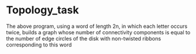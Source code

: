# Topology_task

The above program, using a word of length 2n, in which each letter occurs twice, builds a graph whose number of connectivity components is equal to the number of edge circles of the disk with non-twisted ribbons corresponding to this word
